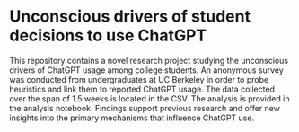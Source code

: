 # Unconscious drivers of student decisions to use ChatGPT 
This repository contains a novel research project studying the unconscious drivers of ChatGPT usage among college students. An anonymous survey was conducted from undergraduates at UC Berkeley in order to probe heuristics and link them to reported ChatGPT usage. The data collected over the span of 1.5 weeks is located in the CSV. The analysis is provided in the analysis notebook. Findings support previous research and offer new insights into the primary mechanisms that influence ChatGPT use. 
